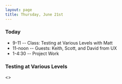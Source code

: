 ```yaml
---
layout: page
title: Thursday, June 21st
---
```


### Today

* 9-11 -- Class: Testing at Various Levels with Matt
* 11-noon -- Guests: Keith, Scott, and David from UX 
* 1-4:30 -- Project Work

### Testing at Various Levels

<>
